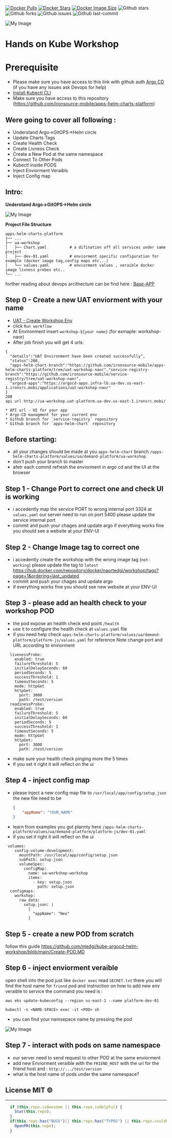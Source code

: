 

[![Docker Pulls](https://badgen.net/docker/pulls/naortedgi/workshop?icon=docker&label=pulls)](https://hub.docker.com/r/naortedgi/workshop/) 
[![Docker Stars](https://badgen.net/docker/stars/naortedgi/workshop?icon=docker&label=stars)](https://hub.docker.com/r/naortedgi/workshop/) 
[![Docker Image Size](https://badgen.net/docker/size/naortedgi/workshop?icon=docker&label=image%20size)](https://hub.docker.com/r/naortedgi/workshop/) 
![Github stars](https://badgen.net/github/stars/ntedgi/kube-argocd-helm-workshop?icon=github&label=stars) 
![Github forks](https://badgen.net/github/forks/ntedgi/kube-argocd-helm-workshop?icon=github&label=forks) 
![Github issues](https://img.shields.io/github/issues/ntedgi/kube-argocd-helm-workshop)
![Github last-commit](https://img.shields.io/github/last-commit/ntedgi/kube-argocd-helm-workshop)


![My Image](./images/1680500943-185.220.207.86.png)


# Hands on Kube Workshop


# Prerequisite

* Please make sure you have access to this link with github auth [Argo CD](https://argocd-apps.infra-lb.ua-dev.us-east-1.ironsrc.mobi/applications?proj=&sync=&health=&namespace=&cluster=&labels=) (if you have any issues ask Devops for help)
* [Install Kubectl CLI](https://kubernetes.io/docs/tasks/tools/install-kubectl-macos/#install-kubectl-binary-with-curl-on-macos)
* Make sure you have access to this repository (https://github.com/ironsource-mobile/apps-helm-charts-platform)



## Were going to cover all following :

* Understand Argo->GitOPS->Helm circle
* Update Charts Tags
* Create Health Check 
* Create Livness Check
* Create a New Pod at the same namespace
* Connect To Other Pods 
* Kubectl inside PODS
* Inject Enviorment Veraibls
* Inject Config map


## Intro:
**Understand Argo->GitOPS->Helm circle** 

![My Image](https://www.cncf.io/wp-content/uploads/2022/08/image1-31.png)

**Project File Structure** 

    apps-helm-charts-platform
    ├── ...
    ├── ua-workshop       
    │   ├── Chart.yaml          # a difination off all services under same project 
    │   ├── dev-01.yaml         # enviorment specific configuration for example (docker image tag,config maps etc...)
    │   └── values.yaml         # enviorment values , veraible docker image livness probes etc..
    └── ...   
forther reading about devops arcithecture can be find here : [Base-APP](https://github.com/ironsource-mobile/kube-docs/tree/master/guides/base-app)


## Step 0 - Create a new UAT enviorment with your name 
*  [UAT - Create Workshop Env](https://github.com/ironsource-mobile/platform-js/actions/workflows/create-uat-workshop.yml)
* click `Run workflow`
* At Environment insert `workshop-${your name}` (for exmaple: workshop-naor)
* After job finish you will get 4 urls:
```
{
  "details":"UAT Environment have been created successfully",
  "status":200,
  "apps-helm-chart-branch":"https://github.com/ironsource-mobile/apps-helm-charts-platform/tree/uat-workshop-naor","service-registry-branch":"https://github.com/ironsource-mobile/service-registry/tree/uat-workshop-naor",
  "argocd-apps":"https://argocd-apps.infra-lb.ua-dev.us-east-1.ironsrc.mobi/applications/uat-workshop-naor"
}
200
api url http://ua-workshop.uat-platform.ua-dev.us-east-1.ironsrc.mobi/
```
    * API url - UI for your app  
    * Argo-CD managment for your current env
    * Github branch for `service-registry` repository
    * Github branch for `apps-helm-chart` repository

## Before starting:
* all your changes should be made at you `apps-helm-chart`  branch
`/apps-helm-charts-platform/values/ua/demand-platform/ua-workshop`
* don't push your branch to master 
* afetr each commit refresh the enviorment in argo cd and the UI at the browser

## Step 1 - Change Port to correct one and check UI is working 
 * i accedently map the service PORT to wrong internal port 3324 at `values.yaml`
  our server need to run on port 5400 please update the service internal port 
 * commit and push your chages and update argo 
  if everything works fine you should see a website at your ENV-UI

## Step 2 - Change Image tag to correct one 
 * i accedently create the workshop with the wrong image tag (`not-working`) 
 please update the tag to `latest`
 https://hub.docker.com/repository/docker/naortedgi/workshop/tags?page=1&ordering=last_updated
 * commit and push your chages and update argo 
 * if everything works fine you should see new  website at your ENV-UI

## Step 3 - please add an health check to your workshop POD 
* the pod expose an health check end point `/health`
* use it to configure the health check  at `values.yaml` file
* if you need help check `apps-helm-charts-platform/values/ua/demand-platform/platform-js/values.yaml` for reference 
Note change port and URL according to enviorment
```
  livenessProbe:
    enabled: true
    failureThreshold: 5
    initialDelaySeconds: 60
    periodSeconds: 5
    successThreshold: 1
    timeoutSeconds: 5
    mode: httpGet
    httpGet:
      port: 3000
      path: /test/version
  readinessProbe:
    enabled: true
    failureThreshold: 5
    initialDelaySeconds: 60
    periodSeconds: 5
    successThreshold: 1
    timeoutSeconds: 5
    mode: httpGet
    httpGet:
      port: 3000
      path: /test/version
```


* make sure your health check pinging more the 5 times 
* if you set it right it will reflect on the ui 

## Step 4 - inject config map 
* please inject a new config map file to `/usr/local/app/config/setup.json`
the new file need to be 
    ```json
    {
        "appName": "YOUR_NAME"
    }
    ```
* learn from examples you got plannty here 
`/apps-helm-charts-platform/values/ua/demand-platform/platform-js/dev-01.yaml`
* if you set it right it will reflect on the ui 
```
 volumes:
    config-volume-development:
      mountPath: /usr/local/app/config/setup.json
      subPath: setup.json
      volumeSpec:
        configMap:
          name: ua-workshop-workshop
          items:
            - key: setup.json
              path: setup.json
  configmaps:
    workshop:
      raw_data:
        setup.json: |
          {
            "appName": "Neo"
          }
``` 
## Step 5 - create a new POD from scratch 
follow this guide
https://github.com/ntedgi/kube-argocd-helm-workshop/blob/main/Create-POD.MD 

## Step 6 - inject enviorment veraible 
open shell into the pod just like `docker exec`
read `SECRET.txt` there you will find the host name for `friend` pod
and instruction on how to add new env veraible to service
the command you need is :

`aws eks update-kubeconfig --region us-east-1 --name platform-dev-01`

`kubectl -n <NAME-SPACE> exec -it <POD> sh`

* you can find your namsepace name by pressing the pod 


![My Image](https://raw.githubusercontent.com/ntedgi/kube-argocd-helm-workshop/main/images/Screenshot%202023-05-01%20at%209.12.52.png)


## Step 7 - interact with pods on same namespace
* our server need to send request to other POD at the same enviorment 
* add new Enviorment veraible with the `FRIEND_HOST`
with the uri for the friend host and : `http://.../test/version ` 
* what is the host name of pods under the same namespace?

## License MIT © 
---
```ts
  if (this.repo.isAwesome || this.repo.isHelpful) {
    Star(this.repo);
  }
  if(this.repo.has("BUGS")|| this.repo.has("TYPOS") || this.repo.couldBeBetter){
    OpenPR(this.repo);
  }
```
